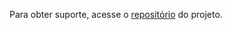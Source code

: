 Para obter suporte, acesse o [repositório](https://github.com/paramosoftware/pmca-glossario) do projeto.